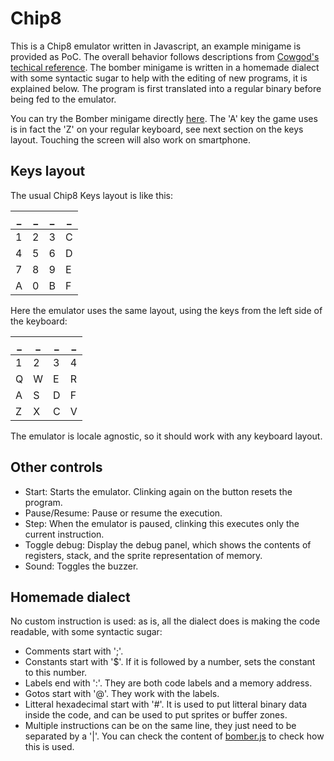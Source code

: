 # Chip8
This is a Chip8 emulator written in Javascript, an example minigame is provided as PoC.
The overall behavior follows descriptions from [Cowgod's techical reference](http://devernay.free.fr/hacks/chip8/C8TECH10.HTM).
The bomber minigame is written in a homemade dialect with some syntactic sugar to help with the editing of new programs, it is explained below. The program is first translated into a regular binary before being fed to the emulator.

You can try the Bomber minigame directly [here](https://zemido.github.io/Chip8/c8.html).
The 'A' key the game uses is in fact the 'Z' on your regular keyboard, see next section on the keys layout. Touching the screen will also work on smartphone.

## Keys layout
The usual Chip8 Keys layout is like this:
<table>
<thead>
<tr>
<th>_</th>
<th>_</th>
<th>_</th>
<th>_</th>
</tr>
</thead>
<tbody>
<tr>
<td>1</td>
<td>2</td>
<td>3</td>
<td>C</td>
</tr>
<tr>
<td>4</td>
<td>5</td>
<td>6</td>
<td>D</td>
</tr>
<tr>
<td>7</td>
<td>8</td>
<td>9</td>
<td>E</td>
</tr>
<tr>
<td>A</td>
<td>0</td>
<td>B</td>
<td>F</td>
</tr>
</tbody>
</table>

Here the emulator uses the same layout, using the keys from the left side of the keyboard:
<table>
<thead>
<tr>
<th>_</th>
<th>_</th>
<th>_</th>
<th>_</th>
</tr>
</thead>
<tbody>
<tr>
<td>1</td>
<td>2</td>
<td>3</td>
<td>4</td>
</tr>
<tr>
<td>Q</td>
<td>W</td>
<td>E</td>
<td>R</td>
</tr>
<tr>
<td>A</td>
<td>S</td>
<td>D</td>
<td>F</td>
</tr>
<tr>
<td>Z</td>
<td>X</td>
<td>C</td>
<td>V</td>
</tr>
</tbody>
</table>

The emulator is locale agnostic, so it should work with any keyboard layout.

## Other controls
* Start: Starts the emulator. Clinking again on the button resets the program.
* Pause/Resume: Pause or resume the execution.
* Step: When the emulator is paused, clinking this executes only the current instruction.
* Toggle debug: Display the debug panel, which shows the contents of registers, stack, and the sprite representation of memory.
* Sound: Toggles the buzzer.

## Homemade dialect
No custom instruction is used: as is, all the dialect does is making the code readable, with some syntactic sugar:
* Comments start with ';'.
* Constants start with '$'. If it is followed by a number, sets the constant to this number.
* Labels end with ':'. They are both code labels and a memory address.
* Gotos start with '@'. They work with the labels.
* Litteral hexadecimal start with '#'. It is used to put litteral binary data inside the code, and can be used to put sprites or buffer zones.
* Multiple instructions can be on the same line, they just need to be separated by a '|'.
You can check the content of [bomber.js](https://zemido.github.io/Chip8/bomber.js) to check how this is used.
